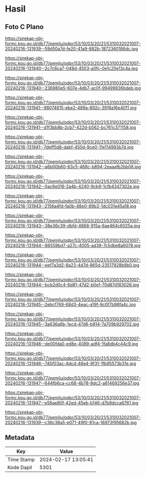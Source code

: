 # Hasil

## Foto C Plano

https://sirekap-obj-formc.kpu.go.id/db77/pemilu/pdpr/53/10/03/20/21/5310032021007-20240216-131939--59d50a7d-fe20-41a9-882b-1872360186dc.jpg

https://sirekap-obj-formc.kpu.go.id/db77/pemilu/pdpr/53/10/03/20/21/5310032021007-20240216-131940--2c7c6ca7-048d-4503-a0fc-0e1c20e13c4a.jpg

https://sirekap-obj-formc.kpu.go.id/db77/pemilu/pdpr/53/10/03/20/21/5310032021007-20240216-131940--236980e5-607e-4db7-ac0f-99499836bdeb.jpg

https://sirekap-obj-formc.kpu.go.id/db77/pemilu/pdpr/53/10/03/20/21/5310032021007-20240216-131941--98074615-ebe2-489a-892c-3916a16e4011.jpg

https://sirekap-obj-formc.kpu.go.id/db77/pemilu/pdpr/53/10/03/20/21/5310032021007-20240216-131941--d1f3bb8b-2cb7-422d-b562-bc761c371158.jpg

https://sirekap-obj-formc.kpu.go.id/db77/pemilu/pdpr/53/10/03/20/21/5310032021007-20240216-131941--7deff5d8-dabf-450d-9ce0-11e114983b7d.jpg

https://sirekap-obj-formc.kpu.go.id/db77/pemilu/pdpr/53/10/03/20/21/5310032021007-20240216-131942--a6b00b60-63c5-468c-b894-2eaaafb2bb06.jpg

https://sirekap-obj-formc.kpu.go.id/db77/pemilu/pdpr/53/10/03/20/21/5310032021007-20240216-131942--0ac6e016-2a4b-4240-9cb9-1cfb4347302e.jpg

https://sirekap-obj-formc.kpu.go.id/db77/pemilu/pdpr/53/10/03/20/21/5310032021007-20240216-131943--2156a4fd-fa0b-48e0-89b3-1dc031e45a18.jpg

https://sirekap-obj-formc.kpu.go.id/db77/pemilu/pdpr/53/10/03/20/21/5310032021007-20240216-131943--38e36c39-dbfd-4868-915a-6ae464c6025a.jpg

https://sirekap-obj-formc.kpu.go.id/db77/pemilu/pdpr/53/10/03/20/21/5310032021007-20240216-131944--86559bd7-a27c-4005-ad39-7c5dbe8a6078.jpg

https://sirekap-obj-formc.kpu.go.id/db77/pemilu/pdpr/53/10/03/20/21/5310032021007-20240216-131944--eef7a3d2-8a23-4d7d-865d-23517928b8b0.jpg

https://sirekap-obj-formc.kpu.go.id/db77/pemilu/pdpr/53/10/03/20/21/5310032021007-20240216-131944--bcb2d0c4-6d81-47d2-b0e1-70d87d183026.jpg

https://sirekap-obj-formc.kpu.go.id/db77/pemilu/pdpr/53/10/03/20/21/5310032021007-20240216-131945--2ebcf769-68d3-4eac-a19f-9c0f7b98fa4c.jpg

https://sirekap-obj-formc.kpu.go.id/db77/pemilu/pdpr/53/10/03/20/21/5310032021007-20240216-131945--3a636a6b-1ecd-47d6-b814-7a709b929702.jpg

https://sirekap-obj-formc.kpu.go.id/db77/pemilu/pdpr/53/10/03/20/21/5310032021007-20240216-131946--de00fda0-ed8e-4089-adf4-1fa8db4c44c9.jpg

https://sirekap-obj-formc.kpu.go.id/db77/pemilu/pdpr/53/10/03/20/21/5310032021007-20240216-131946--745f03ac-4dcd-46e4-9f31-1fb95573b31e.jpg

https://sirekap-obj-formc.kpu.go.id/db77/pemilu/pdpr/53/10/03/20/21/5310032021007-20240216-131947--644fb6ca-cc68-4b78-8dc2-a61469256e37.jpg

https://sirekap-obj-formc.kpu.go.id/db77/pemilu/pdpr/53/10/03/20/21/5310032021007-20240216-131947--e56ae80f-42ed-45eb-b146-d7b8dcca6761.jpg

https://sirekap-obj-formc.kpu.go.id/db77/pemilu/pdpr/53/10/03/20/21/5310032021007-20240216-131939--c36c38a5-e071-49f0-81ca-16973f95682b.jpg


## Metadata

| Key        | Value               |
| ---------- | ------------------- |
| Time Stamp | 2024-02-17 13:05:41 |
| Kode Dapil | 5301                |



